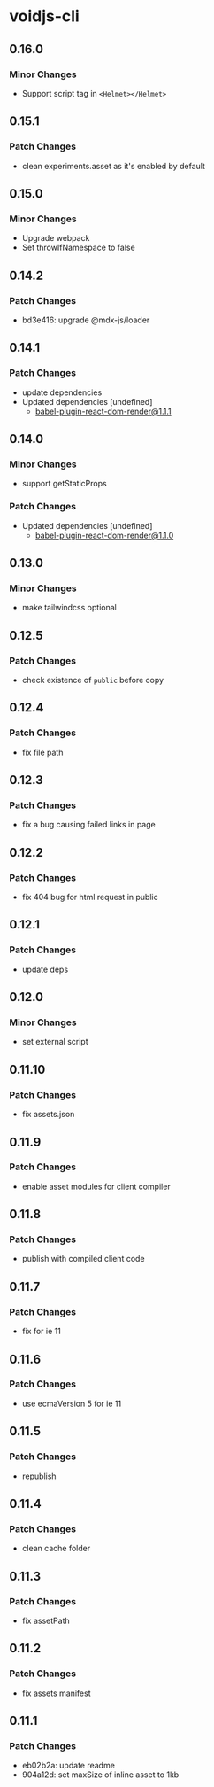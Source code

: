 # voidjs-cli

## 0.16.0

### Minor Changes

- Support script tag in `<Helmet></Helmet>`

## 0.15.1

### Patch Changes

- clean experiments.asset as it's enabled by default

## 0.15.0

### Minor Changes

- Upgrade webpack
- Set throwIfNamespace to false

## 0.14.2

### Patch Changes

- bd3e416: upgrade @mdx-js/loader

## 0.14.1

### Patch Changes

- update dependencies
- Updated dependencies [undefined]
  - babel-plugin-react-dom-render@1.1.1

## 0.14.0

### Minor Changes

- support getStaticProps

### Patch Changes

- Updated dependencies [undefined]
  - babel-plugin-react-dom-render@1.1.0

## 0.13.0

### Minor Changes

- make tailwindcss optional

## 0.12.5

### Patch Changes

- check existence of `public` before copy

## 0.12.4

### Patch Changes

- fix file path

## 0.12.3

### Patch Changes

- fix a bug causing failed links in page

## 0.12.2

### Patch Changes

- fix 404 bug for html request in public

## 0.12.1

### Patch Changes

- update deps

## 0.12.0

### Minor Changes

- set external script

## 0.11.10

### Patch Changes

- fix assets.json

## 0.11.9

### Patch Changes

- enable asset modules for client compiler

## 0.11.8

### Patch Changes

- publish with compiled client code

## 0.11.7

### Patch Changes

- fix for ie 11

## 0.11.6

### Patch Changes

- use ecmaVersion 5 for ie 11

## 0.11.5

### Patch Changes

- republish

## 0.11.4

### Patch Changes

- clean cache folder

## 0.11.3

### Patch Changes

- fix assetPath

## 0.11.2

### Patch Changes

- fix assets manifest

## 0.11.1

### Patch Changes

- eb02b2a: update readme
- 904a12d: set maxSize of inline asset to 1kb
